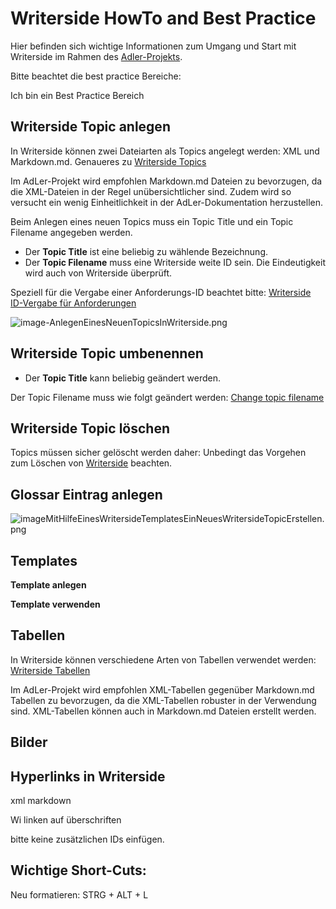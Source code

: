 # Writerside HowTo and Best Practice

Hier befinden sich wichtige Informationen zum Umgang und Start mit Writerside im Rahmen des
[Adler-Projekts](AdLer-Projekt-GE.md).

Bitte beachtet die best practice Bereiche:
<tip>
    <p>
        Ich bin ein Best Practice Bereich
    </p>
</tip>

## Writerside Topic anlegen

In Writerside können zwei Dateiarten als Topics angelegt werden: XML und Markdown.md.
Genaueres zu [Writerside Topics](https://www.jetbrains.com/help/writerside//topics.html)

<tip>
    <p>
        Im AdLer-Projekt wird empfohlen Markdown.md Dateien zu bevorzugen,
        da die XML-Dateien in der Regel unübersichtlicher sind. Zudem wird so versucht ein wenig
        Einheitlichkeit in der AdLer-Dokumentation herzustellen.
    </p>
</tip>



Beim Anlegen eines neuen Topics muss ein Topic Title und ein Topic Filename angegeben werden.

- Der **Topic Title** ist eine beliebig zu wählende Bezeichnung.
- Der **Topic Filename** muss eine Writerside weite ID sein. Die Eindeutigkeit wird auch von Writerside überprüft.

Speziell für die Vergabe einer Anforderungs-ID beachtet bitte:
[Writerside ID-Vergabe für Anforderungen](https://wiki.projekt-adler.eu/de/Organisation/Writerside-ID-Vergabe)

![image-AnlegenEinesNeuenTopicsInWriterside.png](image-AnlegenEinesNeuenTopicsInWriterside.png)

## Writerside Topic umbenennen

- Der **Topic Title** kann beliebig geändert werden.

<tip>
    <p>
        Der <control>Topic Filename</control> muss wie folgt geändert werden:
        <a href="https://www.jetbrains.com/help/writerside//topics.html#change-topic-title"> 
        Change topic filename
        </a>
    </p>
</tip>

## Writerside Topic löschen

<tip>
    <p>
        Topics müssen sicher gelöscht werden daher:
        Unbedingt das Vorgehen zum Löschen
        von <a href="https://www.jetbrains.com/help/writerside//add-a-topic.html">Writerside</a>
        beachten.
    </p>
</tip>

## Glossar Eintrag anlegen 

![imageMitHilfeEinesWritersideTemplatesEinNeuesWritersideTopicErstellen.png](imageMitHilfeEinesWritersideTemplatesEinNeuesWritersideTopicErstellen.png)

## Templates

**Template anlegen**

**Template verwenden**

## Tabellen

In Writerside können verschiedene Arten von Tabellen verwendet werden:
[Writerside Tabellen](https://plugins.jetbrains.com/plugin/20158-writerside/docs/tables.html)

<tip>
    <p>
        Im AdLer-Projekt wird empfohlen XML-Tabellen gegenüber Markdown.md Tabellen zu bevorzugen,
        da die XML-Tabellen robuster in der Verwendung sind.
        XML-Tabellen können auch in Markdown.md Dateien erstellt werden.
    </p>
</tip>

## Bilder

## Hyperlinks in Writerside

xml 
markdown

Wi linken auf überschriften

bitte keine zusätzlichen IDs einfügen.

## Wichtige Short-Cuts:

Neu formatieren: STRG + ALT + L

